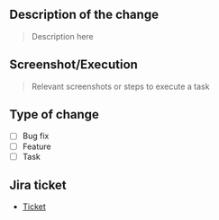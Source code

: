## Description of the change

> Description here

## Screenshot/Execution

> Relevant screenshots or steps to execute a task

## Type of change
- [ ] Bug fix
- [ ] Feature
- [ ] Task

## Jira ticket

* [Ticket](https://wiseassistant.atlassian.net/browse/<ticket_id>)
